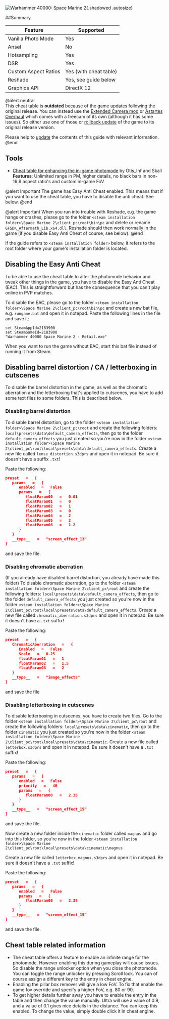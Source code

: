 ![Warhammer 40000: Space Marine 2](Images\spacemarine2header.jpg "Shot by Otis_Inf"){.shadowed .autosize}

##Summary

Feature | Supported
--|--
Vanilla Photo Mode | Yes
Ansel | No
Hotsampling | Yes
DSR | Yes
Custom Aspect Ratios | Yes (with cheat table)
Reshade | Yes, see guide below
Graphics API | DirectX 12
 
@alert neutral  
This cheat table is **outdated** because of the game updates following the original release. You can instead use the [Extended Camera
mod](https://www.nexusmods.com/warhammer40000spacemarine2/mods/323) or [Astartes Overhaul](https://www.nexusmods.com/warhammer40000spacemarine2/mods/89) which comes with a freecam of its own (although it has some issues). So either use one of those or [rollback update](../GeneralGuides/steam_update_guide.htm) of the game to its original release version.

Please help to [update](https://framedsc.com/contribute.htm#updating-guides) the contents of this guide with relevant information.
@end

## Tools

* [Cheat table for enhancing the in-game photomode](..\CheatTables\SM2_PM.CT) by Otis_Inf and Skall  
**Features**: Unlimited range in PM, higher details, no black bars in non-16:9 aspect ratio's and custom in-game FoV

@alert Important
The game has Easy Anti Cheat enabled. This means that if you want to use the cheat table, you have to disable the anti cheat. See below.
@end

@alert Important
When you run into trouble with Reshade, e.g. the game hangs or crashes, please go to the folder `<steam installation folder>\Space Marine 2\client_pc\root\bin\pc` and delete or rename
`GFSDK_Aftermath_Lib.x64.dll`. Reshade should then work normally in the game (if you disable Easy Anti Cheat of course, see below).
@end

If the guide refers to `<steam installation folder>` below, it refers to the root folder where your game's installation folder is located. 

## Disabling the Easy Anti Cheat

To be able to use the cheat table to alter the photomode behavior and tweak other things in the game, you have to disable the Easy Anti Cheat (EAC). This is straightforward but
has the consequence that you can't play online in PVP matches. 

To disable the EAC, please go to the folder `<steam installation folder>\Space Marine 2\client_pc\root\bin\pc` and create a new bat file, e.g. `rungame.bat` and open it in notepad. Paste the following
lines in the file and save it:

```
set SteamAppId=2183900
set SteamGameId=2183900
"Warhammer 40000 Space Marine 2 - Retail.exe"
```

When you want to run the game without EAC, start this bat file instead of running it from Steam. 

## Disabling barrel distortion / CA / letterboxing in cutscenes

To disable the barrel distortion in the game, as well as the chromatic aberration and the letterboxing that's applied to cutscenes, 
you have to add some text files to some folders. This is described below. 

### Disabling barrel distortion

To disable barrel distortion, go to the folder `<steam installation folder>\Space Marine 2\client_pc\root` and create the following folders: `local\presets\data\default_camera_effects`, 
then go to the folder `default_camera_effects` you just created so you're now in the folder `<steam installation folder>\Space Marine 2\client_pc\root\local\presets\data\default_camera_effects`.
Create a new file called `lense_distortion.s3dprs` and open it in notepad. Be sure it doesn't have a suffix `.txt`!

Paste the following:
```json
preset   =   {
   params   =   {
      enabled   =   False
      params   =   {
         floatParam00   =   0.01
         floatParam01   =   0
         floatParam02   =   1
         floatParam03   =   0
         floatParam04   =   2
         floatParam05   =   2
         floatParam06   =   1.2
      }
   }
   __type__   =   "screen_effect_13"
}
```
and save the file. 

### Disabling chromatic aberration

(If you already have disabled barrel distortion, you already have made this folder)
To disable chromatic aberration, go to the folder `<steam installation folder>\Space Marine 2\client_pc\root` and create the following folders: `local\presets\data\default_camera_effects`, 
then go to the folder `default_camera_effects` you just created so you're now in the folder `<steam installation folder>\Space Marine 2\client_pc\root\local\presets\data\default_camera_effects`.
Create a new file called `chromatic_aberration.s3dprs` and open it in notepad. Be sure it doesn't have a `.txt` suffix!

Paste the following:

```json
preset   =   {
   ChromaticAberration   =   {
      Enabled   =   False
      Scale   =   0.25
      floatParam01   =   1
      floatParam02   =   1.5
      floatParam03   =   2
   }
   __type__   =   "image_effects"
}
```
and save the file

### Disabling letterboxing in cutscenes

To disable letterboxing in cutscenes, you have to create two files. 
Go to the folder `<steam installation folder>\Space Marine 2\client_pc\root` and create the following folders: `local\presets\data\cinematic`, 
then go to the folder `cinematic` you just created so you're now in the folder `<steam installation folder>\Space Marine 2\client_pc\root\local\presets\data\cinematic`.
Create a new file called `letterbox.s3dprs` and open it in notepad. Be sure it doesn't have a `.txt` suffix!

Paste the following:
```json
preset   =   {
   params   =   {
      enabled   =   False
      priority   =   40
      params   =   {
         floatParam00   =   2.35
      }
   }
   __type__   =   "screen_effect_15"
}
```
and save the file.

Now create a new folder inside the `cinematic` folder called `magnus` and go into this folder, so you're now in the folder 
`<steam installation folder>\Space Marine 2\client_pc\root\local\presets\data\cinematic\magnus`

Create a new file called `letterbox_magnus.s3dprs` and open it in notepad. Be sure it doesn't have a `.txt` suffix!

Paste the following:
```json
preset   =   {
   params   =   {
      enabled   =   False
      params   =   {
         floatParam00   =   2.35
      }
   }
   __type__   =   "screen_effect_15"
}
```
and save the file. 

## Cheat table related information

- The cheat table offers a feature to enable an infinite range for the photomode. However enabling this during gameplay will cause issues. So disable the range unlocker
  option when you close the photomode. You can toggle the range unlocker by pressing Scroll lock. You can of course assign a different key to the entry in cheat engine.
- Enabling the pillar box remover will give a low FoV. To fix that enable the game fov override and specify a higher FoV, e.g. 80 or 90. 
- To get higher details further away you have to enable the entry in the table and then change the value manually. Ultra will use a value of 0.9, and a value of 0.1 gives 
  nice details in the distance. You can keep this enabled. To change the value, simply double click it in cheat engine. 



